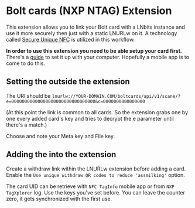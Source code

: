<h1>Bolt cards (NXP NTAG) Extension</h1>

This extension allows you to link your Bolt card with a LNbits instance and use it more securely then just with a static LNURLw on it. A technology called [Secure Unique NFC](https://mishka-scan.com/blog/secure-unique-nfc) is utilized in this workflow. 

**In order to use this extension you need to be able setup your card first.** There's a [guide](https://www.whitewolftech.com/articles/payment-card/) to set it up with your computer. Hopefully a mobile app is to come to do this. 

<h2>Setting the outside the extension</h2>

The URI should be `lnurlw://YOUR-DOMAIN.COM/boltcards/api/v1/scane/?e=00000000000000000000000000000000&c=0000000000000000`

(At this point the link is common to all cards. So the extension grabs one by one every added card's key and tries to decrypt the e parameter until there's a match.)

Choose and note your Meta key and File key. 

<h2>Adding the into the extension</h2>

Create a withdraw link within the LNURLw extension before adding a card. Enable the `Use unique withdraw QR codes to reduce 'assmilking'` option. 

The card UID can be retrieve with `NFC TagInfo` mobile app or from `NXP TagXplorer` log. Use the keys you've set before. You can leave the counter zero, it gets synchronized with the first use. 
